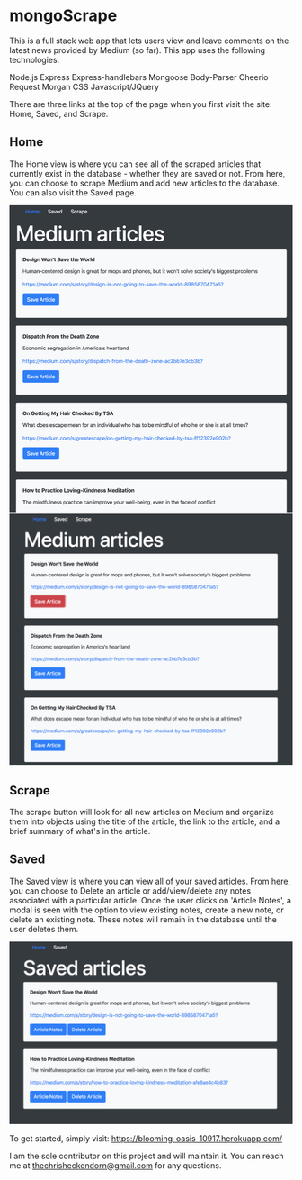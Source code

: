 # mongoScrape

This is a full stack web app that lets users view and leave comments on the latest news provided by Medium (so far). This app uses the following technologies:

Node.js
Express
Express-handlebars
Mongoose
Body-Parser
Cheerio
Request
Morgan
CSS
Javascript/JQuery

There are three links at the top of the page when you first visit the site: Home, Saved, and Scrape.

## Home
The Home view is where you can see all of the scraped articles that currently exist in the database - whether they are saved or not. From here, you can choose to scrape Medium and add new articles to the database. You can also visit the Saved page.

![ScreenShot](https://github.com/wreckendorn/mongoScrape/blob/master/images/HomeView.png)
![ScreenShot](https://github.com/wreckendorn/mongoScrape/blob/master/images/SavedArticleButton.png)

## Scrape
The scrape button will look for all new articles on Medium and organize them into objects using the title of the article, the link to the article, and a brief summary of what's in the article.

## Saved
The Saved view is where you can view all of your saved articles. From here, you can choose to Delete an article or add/view/delete any notes associated with a particular article. Once the user clicks on 'Article Notes', a modal is seen with the option to view existing notes, create a new note, or delete an existing note. These notes will remain in the database until the user deletes them.

![ScreenShot](https://github.com/wreckendorn/mongoScrape/blob/master/images/SavedArticleView.png)

To get started, simply visit: https://blooming-oasis-10917.herokuapp.com/

I am the sole contributor on this project and will maintain it. You can reach me at thechrisheckendorn@gmail.com for any questions.
